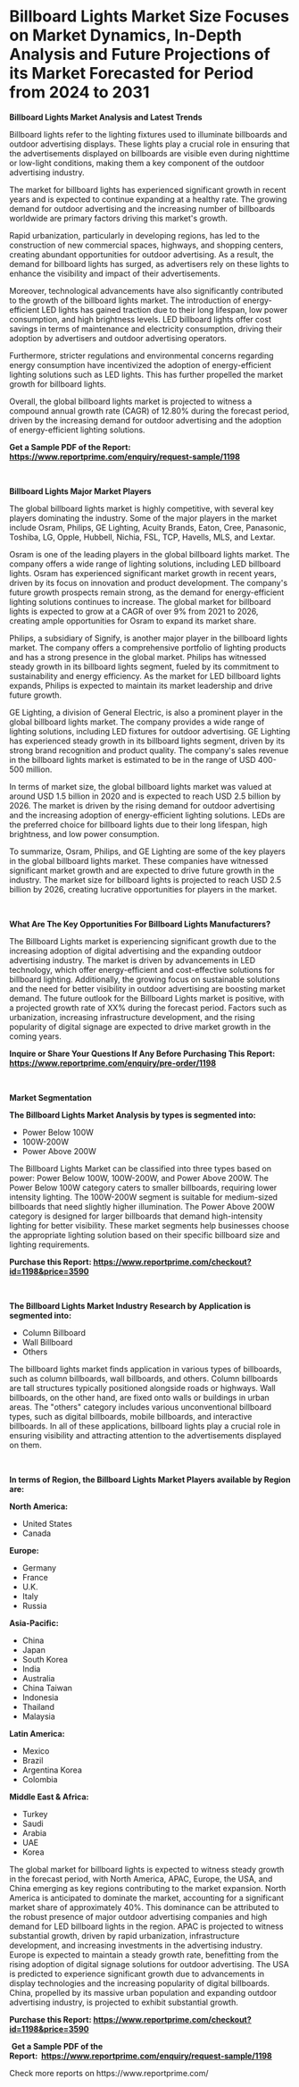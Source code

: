 <p><h1>Billboard Lights Market Size Focuses on Market Dynamics, In-Depth Analysis and Future Projections of its Market Forecasted for Period from 2024 to 2031</h1></p><p><strong>Billboard Lights Market Analysis and Latest Trends</strong></p>
<p><p>Billboard lights refer to the lighting fixtures used to illuminate billboards and outdoor advertising displays. These lights play a crucial role in ensuring that the advertisements displayed on billboards are visible even during nighttime or low-light conditions, making them a key component of the outdoor advertising industry.</p><p>The market for billboard lights has experienced significant growth in recent years and is expected to continue expanding at a healthy rate. The growing demand for outdoor advertising and the increasing number of billboards worldwide are primary factors driving this market's growth.</p><p>Rapid urbanization, particularly in developing regions, has led to the construction of new commercial spaces, highways, and shopping centers, creating abundant opportunities for outdoor advertising. As a result, the demand for billboard lights has surged, as advertisers rely on these lights to enhance the visibility and impact of their advertisements.</p><p>Moreover, technological advancements have also significantly contributed to the growth of the billboard lights market. The introduction of energy-efficient LED lights has gained traction due to their long lifespan, low power consumption, and high brightness levels. LED billboard lights offer cost savings in terms of maintenance and electricity consumption, driving their adoption by advertisers and outdoor advertising operators.</p><p>Furthermore, stricter regulations and environmental concerns regarding energy consumption have incentivized the adoption of energy-efficient lighting solutions such as LED lights. This has further propelled the market growth for billboard lights.</p><p>Overall, the global billboard lights market is projected to witness a compound annual growth rate (CAGR) of 12.80% during the forecast period, driven by the increasing demand for outdoor advertising and the adoption of energy-efficient lighting solutions.</p></p>
<p><strong>Get a Sample PDF of the Report:&nbsp; <a href="https://www.reportprime.com/enquiry/request-sample/1198">https://www.reportprime.com/enquiry/request-sample/1198</a></strong></p>
<p>&nbsp;</p>
<p><strong>Billboard Lights Major Market Players</strong></p>
<p><p>The global billboard lights market is highly competitive, with several key players dominating the industry. Some of the major players in the market include Osram, Philips, GE Lighting, Acuity Brands, Eaton, Cree, Panasonic, Toshiba, LG, Opple, Hubbell, Nichia, FSL, TCP, Havells, MLS, and Lextar.</p><p>Osram is one of the leading players in the global billboard lights market. The company offers a wide range of lighting solutions, including LED billboard lights. Osram has experienced significant market growth in recent years, driven by its focus on innovation and product development. The company's future growth prospects remain strong, as the demand for energy-efficient lighting solutions continues to increase. The global market for billboard lights is expected to grow at a CAGR of over 9% from 2021 to 2026, creating ample opportunities for Osram to expand its market share.</p><p>Philips, a subsidiary of Signify, is another major player in the billboard lights market. The company offers a comprehensive portfolio of lighting products and has a strong presence in the global market. Philips has witnessed steady growth in its billboard lights segment, fueled by its commitment to sustainability and energy efficiency. As the market for LED billboard lights expands, Philips is expected to maintain its market leadership and drive future growth.</p><p>GE Lighting, a division of General Electric, is also a prominent player in the global billboard lights market. The company provides a wide range of lighting solutions, including LED fixtures for outdoor advertising. GE Lighting has experienced steady growth in its billboard lights segment, driven by its strong brand recognition and product quality. The company's sales revenue in the billboard lights market is estimated to be in the range of USD 400-500 million.</p><p>In terms of market size, the global billboard lights market was valued at around USD 1.5 billion in 2020 and is expected to reach USD 2.5 billion by 2026. The market is driven by the rising demand for outdoor advertising and the increasing adoption of energy-efficient lighting solutions. LEDs are the preferred choice for billboard lights due to their long lifespan, high brightness, and low power consumption.</p><p>To summarize, Osram, Philips, and GE Lighting are some of the key players in the global billboard lights market. These companies have witnessed significant market growth and are expected to drive future growth in the industry. The market size for billboard lights is projected to reach USD 2.5 billion by 2026, creating lucrative opportunities for players in the market.</p></p>
<p>&nbsp;</p>
<p><strong>What Are The Key Opportunities For Billboard Lights Manufacturers?</strong></p>
<p><p>The Billboard Lights market is experiencing significant growth due to the increasing adoption of digital advertising and the expanding outdoor advertising industry. The market is driven by advancements in LED technology, which offer energy-efficient and cost-effective solutions for billboard lighting. Additionally, the growing focus on sustainable solutions and the need for better visibility in outdoor advertising are boosting market demand. The future outlook for the Billboard Lights market is positive, with a projected growth rate of XX% during the forecast period. Factors such as urbanization, increasing infrastructure development, and the rising popularity of digital signage are expected to drive market growth in the coming years.</p></p>
<p><strong>Inquire or Share Your Questions If Any Before Purchasing This Report: <a href="https://www.reportprime.com/enquiry/pre-order/1198">https://www.reportprime.com/enquiry/pre-order/1198</a></strong></p>
<p>&nbsp;</p>
<p><strong>Market Segmentation</strong></p>
<p><strong>The Billboard Lights Market Analysis by types is segmented into:</strong></p>
<p><ul><li>Power Below 100W</li><li>100W-200W</li><li>Power Above 200W</li></ul></p>
<p><p>The Billboard Lights Market can be classified into three types based on power: Power Below 100W, 100W-200W, and Power Above 200W. The Power Below 100W category caters to smaller billboards, requiring lower intensity lighting. The 100W-200W segment is suitable for medium-sized billboards that need slightly higher illumination. The Power Above 200W category is designed for larger billboards that demand high-intensity lighting for better visibility. These market segments help businesses choose the appropriate lighting solution based on their specific billboard size and lighting requirements.</p></p>
<p><strong>Purchase this Report:&nbsp;<a href="https://www.reportprime.com/checkout?id=1198&price=3590">https://www.reportprime.com/checkout?id=1198&price=3590</a></strong></p>
<p>&nbsp;</p>
<p><strong>The Billboard Lights Market Industry Research by Application is segmented into:</strong></p>
<p><ul><li>Column Billboard</li><li>Wall Billboard</li><li>Others</li></ul></p>
<p><p>The billboard lights market finds application in various types of billboards, such as column billboards, wall billboards, and others. Column billboards are tall structures typically positioned alongside roads or highways. Wall billboards, on the other hand, are fixed onto walls or buildings in urban areas. The "others" category includes various unconventional billboard types, such as digital billboards, mobile billboards, and interactive billboards. In all of these applications, billboard lights play a crucial role in ensuring visibility and attracting attention to the advertisements displayed on them.</p></p>
<p>&nbsp;</p>
<p><strong>In terms of Region, the Billboard Lights Market Players available by Region are:</strong></p>
<p>
    <p> <strong> North America: </strong>
        <ul>
            <li>United States</li>
            <li>Canada</li>
        </ul>
        </p> 
    <p> <strong> Europe: </strong>
        <ul>
            <li>Germany</li>
            <li>France</li>
            <li>U.K.</li>
            <li>Italy</li>
            <li>Russia</li>
        </ul>
        </p> 
    <p> <strong> Asia-Pacific: </strong>
        <ul>
            <li>China</li>
            <li>Japan</li>
            <li>South Korea</li>
            <li>India</li>
            <li>Australia</li>
            <li>China Taiwan</li>
            <li>Indonesia</li>
            <li>Thailand</li>
            <li>Malaysia</li>
        </ul>
        </p> 
    <p> <strong> Latin America: </strong>
        <ul>
            <li>Mexico</li>
            <li>Brazil</li>
            <li>Argentina Korea</li>
            <li>Colombia</li>
        </ul>
        </p> 
    <p> <strong> Middle East & Africa: </strong>
        <ul>
            <li>Turkey</li>
            <li>Saudi</li>
            <li>Arabia</li>
            <li>UAE</li>
            <li>Korea</li>
        </ul>
    </p>
    </p>
<p><p>The global market for billboard lights is expected to witness steady growth in the forecast period, with North America, APAC, Europe, the USA, and China emerging as key regions contributing to the market expansion. North America is anticipated to dominate the market, accounting for a significant market share of approximately 40%. This dominance can be attributed to the robust presence of major outdoor advertising companies and high demand for LED billboard lights in the region. APAC is projected to witness substantial growth, driven by rapid urbanization, infrastructure development, and increasing investments in the advertising industry. Europe is expected to maintain a steady growth rate, benefitting from the rising adoption of digital signage solutions for outdoor advertising. The USA is predicted to experience significant growth due to advancements in display technologies and the increasing popularity of digital billboards. China, propelled by its massive urban population and expanding outdoor advertising industry, is projected to exhibit substantial growth.</p></p>
<p><strong>Purchase this Report: <a href="https://www.reportprime.com/checkout?id=1198&price=3590">https://www.reportprime.com/checkout?id=1198&price=3590</a></strong></p>
<p>&nbsp;<strong>Get a Sample PDF of the Report:&nbsp;&nbsp;<a href="https://www.reportprime.com/enquiry/request-sample/1198">https://www.reportprime.com/enquiry/request-sample/1198</a></strong></p>
<p><strong></strong></p>
<p>Check more reports on https://www.reportprime.com/</p>